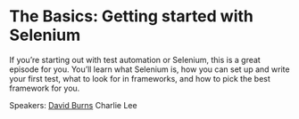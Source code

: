 # The Basics: Getting started with Selenium

If you’re starting out with test automation or Selenium, this is a great episode for you. You’ll learn what Selenium is, how you can set up and write your first test, what to look for in frameworks, and how to pick the best framework for you.

Speakers: [David Burns](https://github.com/automatedtester)
          Charlie Lee